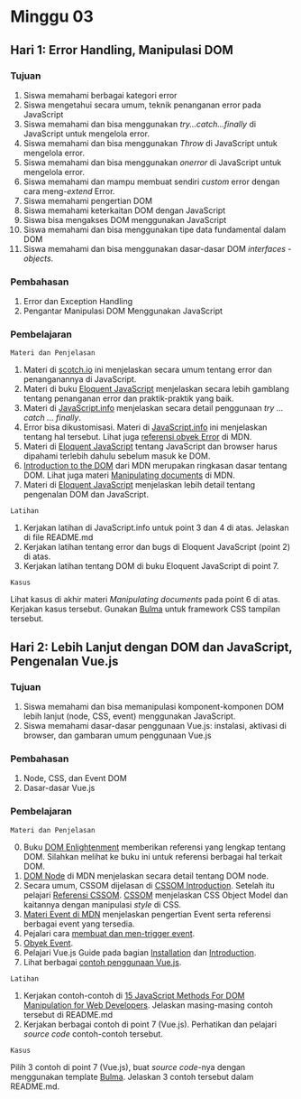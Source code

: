 # Minggu 03

## Hari 1: Error Handling, Manipulasi DOM

### Tujuan

1. Siswa memahami berbagai kategori error
2. Siswa mengetahui secara umum, teknik penanganan error pada JavaScript
3. Siswa memahami dan bisa menggunakan *try...catch...finally* di JavaScript untuk mengelola error.
4. Siswa memahami dan bisa menggunakan *Throw* di JavaScript untuk mengelola error.
5. Siswa memahami dan bisa menggunakan *onerror* di JavaScript untuk mengelola error.
6. Siswa memahami dan mampu membuat sendiri *custom* error dengan cara meng-*extend* Error.
7. Siswa memahami pengertian DOM
8. Siswa memahami keterkaitan DOM dengan JavaScript
9. Siswa bisa mengakses DOM menggunakan JavaScript
10. Siswa memahami dan bisa menggunakan tipe data fundamental dalam DOM
11. Siswa memahami dan bisa menggunakan dasar-dasar DOM *interfaces - objects*.

### Pembahasan

1. Error dan Exception Handling
2. Pengantar Manipulasi DOM Menggunakan JavaScript

### Pembelajaran

```
Materi dan Penjelasan
```

1. Materi di [scotch.io](https://scotch.io/tutorials/proper-error-handling-in-javascript) ini
   menjelaskan secara umum tentang error dan penanganannya di JavaScript.
2. Materi di buku [Eloquent JavaScript](https://eloquentjavascript.net/08_error.html) menjelaskan
   secara lebih gamblang tentang penanganan error dan praktik-praktik yang baik.
3. Materi di [JavaScript.info](http://javascript.info/try-catch) menjelaskan secara detail
   penggunaan *try ... catch ... finally*.
4. Error bisa dikustomisasi. Materi di [JavaScript.info](http://javascript.info/custom-errors) ini
   menjelaskan tentang hal tersebut. Lihat juga [referensi obyek
   Error](https://developer.mozilla.org/en-US/docs/Web/JavaScript/Reference/Global_Objects/Error) di
   MDN.
5. Materi di [Eloquent JavaScript](https://eloquentjavascript.net/13_browser.html) tentang
   JavaScript dan browser harus dipahami terlebih dahulu sebelum masuk ke DOM.
6. [Introduction to the
   DOM](https://developer.mozilla.org/en-US/docs/Web/API/Document_Object_Model/Introduction) dari
   MDN merupakan ringkasan dasar tentang DOM. Lihat juga materi [Manipulating
   documents](https://developer.mozilla.org/en-US/docs/Learn/JavaScript/Client-side_web_APIs/Manipulating_documents)
   di MDN.
7. Materi di [Eloquent JavaScript](https://eloquentjavascript.net/14_dom.html) menjelaskan lebih
   detail tentang pengenalan DOM dan JavaScript.

```
Latihan
```

1. Kerjakan latihan di JavaScript.info untuk point 3 dan 4 di atas. Jelaskan di file README.md
2. Kerjakan latihan tentang error dan bugs di Eloquent JavaScript (point 2) di atas.
3. Kerjakan latihan tentang DOM di buku Eloquent JavaScript di point 7.


```
Kasus
```

Lihat kasus di akhir materi *Manipulating documents* pada point 6 di atas. Kerjakan kasus tersebut.
Gunakan [Bulma](https://bulma.io/) untuk framework CSS tampilan tersebut.

## Hari 2: Lebih Lanjut dengan DOM dan JavaScript, Pengenalan Vue.js

### Tujuan

1. Siswa memahami dan bisa memanipulasi komponent-komponen DOM lebih lanjut (node, CSS, event)
   menggunakan JavaScript.
2. Siswa memahami dasar-dasar penggunaan Vue.js: instalasi, aktivasi di browser, dan gambaran umum
   penggunaan Vue.js

### Pembahasan

1. Node, CSS, dan Event DOM
2. Dasar-dasar Vue.js 

### Pembelajaran

```
Materi dan Penjelasan
```

0. Buku [DOM Enlightenment](http://domenlightenment.com/) memberikan referensi yang lengkap tentang
   DOM. Silahkan melihat ke buku ini untuk referensi berbagai hal terkait DOM.
1. [DOM Node](https://developer.mozilla.org/en-US/docs/Web/API/Node) di MDN menjelaskan secara
   detail tentang DOM node.
2. Secara umum, CSSOM dijelasan di [CSSOM
   Introduction](https://css-tricks.com/an-introduction-and-guide-to-the-css-object-model-cssom/). Setelah itu pelajari [Referensi CSSOM](https://developer.mozilla.org/en-US/docs/Web/API/CSS_Object_Model). [CSSOM](https://developer.mozilla.org/en-US/docs/Web/API/CSS_Object_Model/Using_dynamic_styling_information)
menjelaskan CSS Object Model dan kaitannya dengan manipulasi *style* di CSS.
3. [Materi Event di MDN](https://developer.mozilla.org/en-US/docs/Web/Events) menjelaskan pengertian
   Event serta referensi berbagai event yang tersedia.
4. Pejalari cara [membuat dan men-trigger
   event](https://developer.mozilla.org/en-US/docs/Web/Guide/Events/Creating_and_triggering_events).
5. [Obyek Event](https://developer.mozilla.org/en-US/docs/Web/API/Event).
6. Pelajari Vue.js Guide pada bagian [Installation](https://vuejs.org/v2/guide/installation.html)
   dan [Introduction](https://vuejs.org/v2/guide/index.html).
7. Lihat berbagai [contoh penggunaan Vue.js](https://vuejs.org/v2/examples/).

```
Latihan
```

1. Kerjakan contoh-contoh di [15 JavaScript Methods For DOM Manipulation for Web
   Developers](https://www.hongkiat.com/blog/dom-manipulation-javascript-methods/). Jelaskan
   masing-masing contoh tersebut di README.md
2. Kerjakan berbagai contoh di point 7 (Vue.js). Perhatikan dan pelajari *source code* contoh-contoh
   tersebut.

```
Kasus
```

Pilih 3 contoh di point 7 (Vue.js), buat *source code*-nya dengan menggunakan template
[Bulma](https://bulma.io). Jelaskan 3 contoh tersebut dalam README.md.
